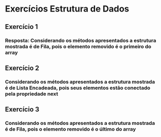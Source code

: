 # Exercícios Estrutura de Dados

## Exercício 1

### Resposta: Considerando os métodos apresentados a estrutura mostrada é de Fila, pois o elemento removido é o primeiro do array

## Exercício 2

### Considerando os métodos apresentados a estrutura mostrada é de Lista Encadeada, pois seus elementos estão conectado pela propriedade next

## Exercício 3

### Considerando os métodos apresentados a estrutura mostrada é de Fila, pois o elemento removido é o último do array

